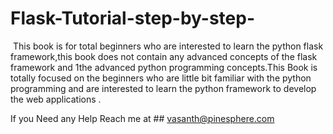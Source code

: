 # Flask-Tutorial-step-by-step-
​ This book is for total beginners who are interested to learn the python flask framework,this book does not contain any advanced concepts of the flask framework and 1the advanced python programming concepts.This Book is totally focused on the beginners who are little bit familiar with the python programming and are interested to learn the python framework to develop the web applications .

If you Need any Help Reach me at ## vasanth@pinesphere.com
